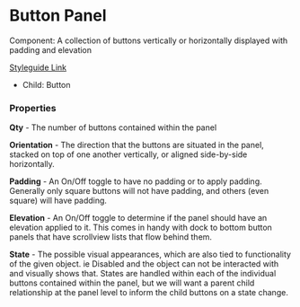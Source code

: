 # Button Panel

Component: A collection of buttons vertically or horizontally displayed with padding and elevation

[Styleguide Link](https://app.zeplin.io/styleguide/60470191ec4e65a27a43e21c/components?cseid=604e5635eda5f48a6895f219)

- Child: Button

### Properties

**Qty** - The number of buttons contained within the panel

**Orientation** - The direction that the buttons are situated in the panel, stacked on top of one another vertically, or aligned side-by-side horizontally.

**Padding** - An On/Off toggle to have no padding or to apply padding. Generally only square buttons will not have padding, and others (even square) will have padding.

**Elevation** - An On/Off toggle to determine if the panel should have an elevation applied to it.  This comes in handy with dock to bottom button panels that have scrollview lists that flow behind them.

**State** - The possible visual appearances, which are also tied to functionality of the given object. ie Disabled and the object can not be interacted with and visually shows that. States are handled within each of the individual buttons contained within the panel, but we will want a parent child relationship at the panel level to inform the child buttons on a state change.
